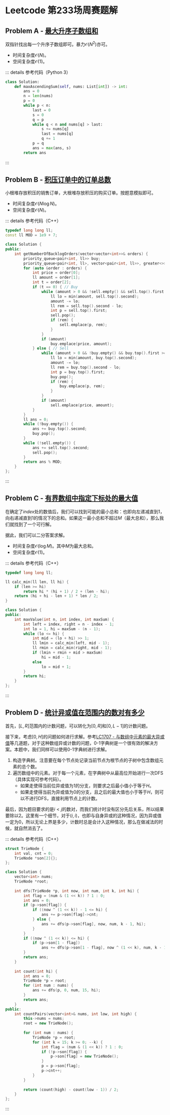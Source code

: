 # Leetcode 第233场周赛题解

## Problem A - [最大升序子数组和](https://leetcode-cn.com/problems/maximum-ascending-subarray-sum/)

双指针找出每一个升序子数组即可。暴力$\mathcal{O}(N^2)$亦可。

- 时间复杂度$\mathcal{O}(N)$。
- 空间复杂度$\mathcal{O}(1)$。

::: details 参考代码（Python 3）

```python
class Solution:
    def maxAscendingSum(self, nums: List[int]) -> int:
        ans = 0
        n = len(nums)
        p = 0
        while p < n:
            last = 0
            s = 0
            q = p
            while q < n and nums[q] > last:
                s += nums[q]
                last = nums[q]
                q += 1
            p = q
            ans = max(ans, s)
        return ans
```

:::

## Problem B - [积压订单中的订单总数](https://leetcode-cn.com/problems/number-of-orders-in-the-backlog/)

小根堆存放积压的销售订单，大根堆存放积压的购买订单。按题意模拟即可。

- 时间复杂度$\mathcal{O}(N\log N)$。
- 空间复杂度$\mathcal{O}(N)$。

::: details 参考代码（C++）

```cpp
typedef long long ll;
const ll MOD = 1e9 + 7;

class Solution {
public:
    int getNumberOfBacklogOrders(vector<vector<int>>& orders) {
        priority_queue<pair<int, ll>> buy;
        priority_queue<pair<int, ll>, vector<pair<int, ll>>, greater<>> sell;
        for (auto &order : orders) {
            int price = order[0];
            ll amount = order[1];
            int t = order[2];
            if (t == 0) { // Buy
                while (amount > 0 && !sell.empty() && sell.top().first <= price) {
                    ll lo = min(amount, sell.top().second);
                    amount -= lo;
                    ll rem = sell.top().second - lo;
                    int p = sell.top().first;
                    sell.pop();
                    if (rem) {
                        sell.emplace(p, rem);
                    }
                }
                if (amount)
                    buy.emplace(price, amount);
            } else { // Sell
                while (amount > 0 && !buy.empty() && buy.top().first >= price) {
                    ll lo = min(amount, buy.top().second);
                    amount -= lo;
                    ll rem = buy.top().second - lo;
                    int p = buy.top().first;
                    buy.pop();
                    if (rem) {
                        buy.emplace(p, rem);
                    }
                }
                if (amount)
                    sell.emplace(price, amount);
            }
        }
        ll ans = 0;
        while (!buy.empty()) {
            ans += buy.top().second;
            buy.pop();
        }
        while (!sell.empty()) {
            ans += sell.top().second;
            sell.pop();
        }
        return ans % MOD;
    }
};
```

:::

## Problem C - [有界数组中指定下标处的最大值](https://leetcode-cn.com/problems/maximum-value-at-a-given-index-in-a-bounded-array/)

在确定了$index$处的数值后，我们可以找到可能的最小总和：也即向左递减直到$1$，向右递减直到$1$的情况下的总和。如果这一最小总和不超过$M$（最大总和），那么我们就找到了一个可行解。

据此，我们可以二分答案求解。

- 时间复杂度$\mathcal{O}(\log M)$。其中$M$为最大总和。
- 空间复杂度$\mathcal{O}(1)$。

::: details 参考代码（C++）

```cpp
typedef long long ll;

ll calc_min(ll len, ll hi) {
    if (len >= hi)
        return hi * (hi + 1) / 2 + (len - hi);
    return (hi + hi - len + 1) * len / 2;
}

class Solution {
public:
    int maxValue(int n, int index, int maxSum) {
        int left = index, right = n - index - 1;
        int lo = 1, hi = maxSum - (n - 1);
        while (lo <= hi) {
            int mid = (lo + hi) >> 1;
            ll lmin = calc_min(left, mid - 1);
            ll rmin = calc_min(right, mid - 1);
            if (lmin + rmin + mid > maxSum)
                hi = mid - 1;
            else
                lo = mid + 1;
        }
        return hi;
    }
};
```

:::

## Problem D - [统计异或值在范围内的数对有多少](https://leetcode-cn.com/problems/count-pairs-with-xor-in-a-range/)

首先，$[L,R]$范围内的计数问题，可以转化为$[0,R]$和$[0,L-1]$的计数问题。

接下来，考虑$[0,H]$的问题如何进行求解。参考[LC1707 -  与数组中元素的最大异或值](https://leetcode-cn.com/problems/maximum-xor-with-an-element-from-array/)等几道题，对于这种数组异或计数的问题，0-1字典树是一个很有效的解决方案。本题中，我们同样可以使用0-1字典树进行求解。

1. 构造字典树。注意要在每个节点处记录当前节点为根节点的子树中包含数组元素的总个数。
2. 遍历数组中的元素。对于每一个元素，在字典树中从最高位开始进行一次DFS（具体实现可参考代码）。
    - 如果走使得当前位异或值为$1$的分支，则要求之后最小值小于等于$H$。
    - 如果走使得当前为异或值为$0$的分支，且之后的最大值也小于等于$H$，则可以不进行DFS，直接利用节点上的计数。

最后，因为题目要求的是$i<j$的数对，而我们统计时没有区分先后关系，所以结果要除以$2$。这里有一个细节，对于$(i,i)$，也即与自身异或的这种情况，因为异或值一定为$0$，所以无论上界是多少，计数时总是会计入这种情况，那么在做减法的时候，就自然消去了。

::: details 参考代码（C++）

```cpp
struct TrieNode {
    int val, cnt = 0;
    TrieNode *son[2]{};
};

class Solution {
    vector<int> nums;
    TrieNode *root;
    
    int dfs(TrieNode *p, int now, int num, int k, int hi) {
        int flag = (num & (1 << k)) ? 1 : 0;
        int ans = 0;
        if (p->son[flag]) {
            if ((now ^ (1 << k)) - 1 <= hi) {
                ans += p->son[flag]->cnt;
            } else {
                ans += dfs(p->son[flag], now, num, k - 1, hi);
            }
        }
        if ((now ^ (1 << k)) <= hi) {
            if (p->son[1 - flag])
                ans += dfs(p->son[1 - flag], now ^ (1 << k), num, k - 1, hi);
        }
        return ans;
    }
    
    int count(int hi) {
        int ans = 0;
        TrieNode *p = root;
        for (int num : nums) {
            ans += dfs(p, 0, num, 15, hi);
        }
        return ans;
    }
public:
    int countPairs(vector<int>& nums, int low, int high) {
        this->nums = nums;
        root = new TrieNode();
        
        for (int num : nums) {
            TrieNode *p = root;
            for (int k = 15; k >= 0; --k) {
                int flag = (num & (1 << k)) ? 1 : 0;
                if (!p->son[flag]) {
                    p->son[flag] = new TrieNode();
                }
                p = p->son[flag];
                p->cnt++;
            }
        }
        
        return (count(high) - count(low - 1)) / 2;
    }
};
```

:::

<Utterances />
